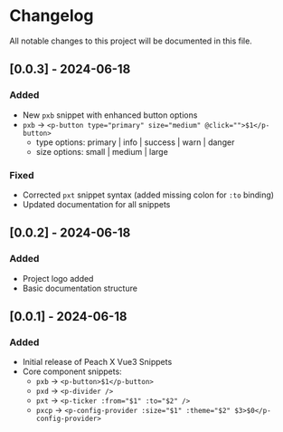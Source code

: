# Changelog

All notable changes to this project will be documented in this file.

## [0.0.3] - 2024-06-18

### Added
- New `pxb` snippet with enhanced button options
- `pxb` → `<p-button type="primary" size="medium" @click="">$1</p-button>`
  - type options: primary | info | success | warn | danger
  - size options: small | medium | large

### Fixed
- Corrected `pxt` snippet syntax (added missing colon for `:to` binding)
- Updated documentation for all snippets

## [0.0.2] - 2024-06-18

### Added
- Project logo added
- Basic documentation structure

## [0.0.1] - 2024-06-18

### Added
- Initial release of Peach X Vue3 Snippets
- Core component snippets:
  - `pxb` → `<p-button>$1</p-button>`
  - `pxd` → `<p-divider />`
  - `pxt` → `<p-ticker :from="$1" :to="$2" />`
  - `pxcp` → `<p-config-provider :size="$1" :theme="$2" $3>$0</p-config-provider>`